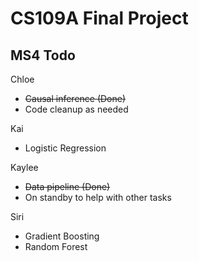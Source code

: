 # CS109A Final Project

## MS4 Todo

Chloe
- ~~Causal inference (Done)~~
- Code cleanup as needed

Kai
- Logistic Regression

Kaylee
- ~~Data pipeline (Done)~~
- On standby to help with other tasks

Siri
- Gradient Boosting
- Random Forest
